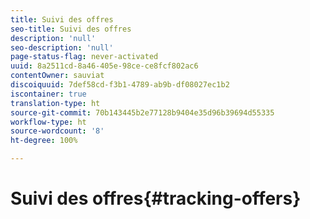 ```yaml
---
title: Suivi des offres
seo-title: Suivi des offres
description: 'null'
seo-description: 'null'
page-status-flag: never-activated
uuid: 8a2511cd-8a46-405e-98ce-ce8fcf802ac6
contentOwner: sauviat
discoiquuid: 7def58cd-f3b1-4789-ab9b-df08027ec1b2
iscontainer: true
translation-type: ht
source-git-commit: 70b143445b2e77128b9404e35d96b39694d55335
workflow-type: ht
source-wordcount: '8'
ht-degree: 100%

---
```



# Suivi des offres{#tracking-offers}

